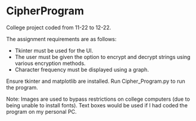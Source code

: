 # CipherProgram
College project coded from 11-22 to 12-22.

The assignment requirements are as follows:
  - Tkinter must be used for the UI.
  - The user must be given the option to encrypt and decrypt strings using various encryption methods.
  - Character frequency must be displayed using a graph.

Ensure tkinter and matplotlib are installed. Run Cipher_Program.py to run the program.

Note: Images are used to bypass restrictions on college computers (due to being unable to install fonts). Text boxes would be used if I had coded the program on my personal PC.

